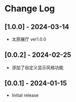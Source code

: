 # Change Log
## [1.0.0] - 2024-03-14
- 太原展厅 ver1.0.0

## [0.0.2] - 2024-02-25
- 添加了自定义显示风格功能

## [0.0.1] - 2024-01-15
- Initial release